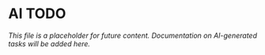 # AI TODO

*This file is a placeholder for future content. Documentation on AI-generated tasks will be added here.*
